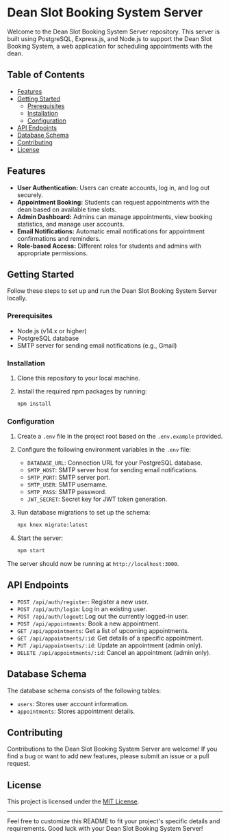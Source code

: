 # Dean Slot Booking System Server

Welcome to the Dean Slot Booking System Server repository. This server is built using PostgreSQL, Express.js, and Node.js to support the Dean Slot Booking System, a web application for scheduling appointments with the dean.

## Table of Contents

- [Features](#features)
- [Getting Started](#getting-started)
  - [Prerequisites](#prerequisites)
  - [Installation](#installation)
  - [Configuration](#configuration)
- [API Endpoints](#api-endpoints)
- [Database Schema](#database-schema)
- [Contributing](#contributing)
- [License](#license)

## Features

- **User Authentication:** Users can create accounts, log in, and log out securely.
- **Appointment Booking:** Students can request appointments with the dean based on available time slots.
- **Admin Dashboard:** Admins can manage appointments, view booking statistics, and manage user accounts.
- **Email Notifications:** Automatic email notifications for appointment confirmations and reminders.
- **Role-based Access:** Different roles for students and admins with appropriate permissions.

## Getting Started

Follow these steps to set up and run the Dean Slot Booking System Server locally.

### Prerequisites

- Node.js (v14.x or higher)
- PostgreSQL database
- SMTP server for sending email notifications (e.g., Gmail)

### Installation

1. Clone this repository to your local machine.
2. Install the required npm packages by running:

   ```bash
   npm install
   ```

### Configuration

1. Create a `.env` file in the project root based on the `.env.example` provided.
2. Configure the following environment variables in the `.env` file:
   - `DATABASE_URL`: Connection URL for your PostgreSQL database.
   - `SMTP_HOST`: SMTP server host for sending email notifications.
   - `SMTP_PORT`: SMTP server port.
   - `SMTP_USER`: SMTP username.
   - `SMTP_PASS`: SMTP password.
   - `JWT_SECRET`: Secret key for JWT token generation.
   
3. Run database migrations to set up the schema:

   ```bash
   npx knex migrate:latest
   ```

4. Start the server:

   ```bash
   npm start
   ```

The server should now be running at `http://localhost:3000`.

## API Endpoints

- `POST /api/auth/register`: Register a new user.
- `POST /api/auth/login`: Log in an existing user.
- `POST /api/auth/logout`: Log out the currently logged-in user.
- `POST /api/appointments`: Book a new appointment.
- `GET /api/appointments`: Get a list of upcoming appointments.
- `GET /api/appointments/:id`: Get details of a specific appointment.
- `PUT /api/appointments/:id`: Update an appointment (admin only).
- `DELETE /api/appointments/:id`: Cancel an appointment (admin only).

## Database Schema

The database schema consists of the following tables:

- `users`: Stores user account information.
- `appointments`: Stores appointment details.

## Contributing

Contributions to the Dean Slot Booking System Server are welcome! If you find a bug or want to add new features, please submit an issue or a pull request.

## License

This project is licensed under the [MIT License](LICENSE).

---

Feel free to customize this README to fit your project's specific details and requirements. Good luck with your Dean Slot Booking System Server!
